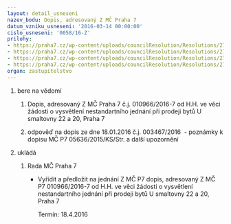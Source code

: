 ```yaml
---
layout: detail_usneseni
nazev_bodu: Dopis, adresovaný Z MČ Praha 7
datum_vzniku_usneseni: '2016-03-14 00:00:00'
cislo_usneseni: '0058/16-Z'
prilohy:
- https://praha7.cz/wp-content/uploads/councilResolution/Resolutions/27045/export/dopisduvod~31523.doc
- https://praha7.cz/wp-content/uploads/councilResolution/Resolutions/27045/export/dopisZ3verejna~31521.pdf
- https://praha7.cz/wp-content/uploads/councilResolution/Resolutions/27045/export/skenovani0046verejne~31519.pdf
- https://praha7.cz/wp-content/uploads/councilResolution/Resolutions/27045/export/export~301715.pdf
organ: zastupitelstvo
---
```

<ol id="urzList" class="urzList_view"><li id="" class="urzClass1"><span name="1">bere na vědomí</span><ol class="urzOlClass"><li style="text-align: left;" id="" class="urzClass2"><span><p>Dopis, adresovaný Z MČ Praha 7 č.j. 010966/2016-7 od H.H. ve věci žádosti o vysvětlení nestandartního jednání při prodeji bytů U smaltovny 22 a 20, Praha 7<br></p></span></li><li style="text-align: left;" id="" class="urzClass2"><span><p>odpověď na dopis ze dne 18.01.2016 č.j. 003467/2016&nbsp; - poznámky k dopisu MČ P7 05636/2015/KS/Str. a další upozornění</p></span></li></ol></li><li class="urzClass1" id="urzUkoly"><span name="1">ukládá</span><ol class="urzOlClass"><li class="urzClass2"><span><p>Rada MČ Praha 7</p></span><ul class="urzUlClass"><li class="urzClass3"><span><p>Vyřídit a předložit na jednání Z MČ P7 dopis, adresovaný Z MČ P7 010966/2016-7 od H.H. ve věci žádosti o vysvětlení nestandartního jednání při prodeji bytů U smaltovny 22 a 20, Praha 7</p></span><span class="urzUkolTermin">  Termín:&nbsp;18.4.2016</span></li></ul></li></ol></li></ol>